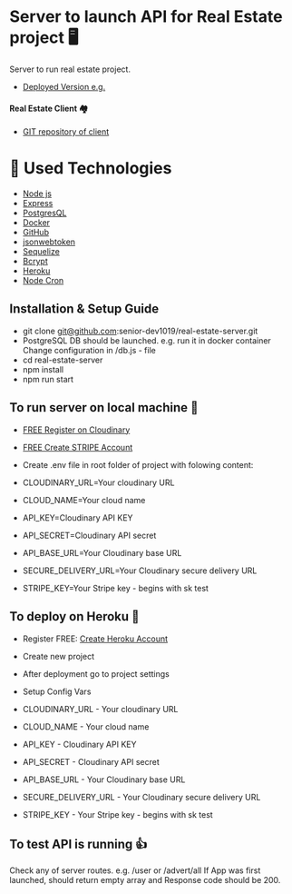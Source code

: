 # Server to launch API for Real Estate project 🖥️

Server to run real estate project.

- [Deployed Version e.g.](https://shielded-journey-92023.herokuapp.com/advert/all)

#### Real Estate Client 🏘️

- [GIT repository of client](https://github.com/senior-dev1019/RealEstateReact#real-estate-react-client-%EF%B8%8F)

# 🤖 Used Technologies

- [Node js](https://nodejs.org/en/)
- [Express](https://expressjs.com/)
- [PostgresQL](https://www.postgresql.org/)
- [Docker](https://www.docker.com/)
- [GitHub](http://github.com)
- [jsonwebtoken](https://www.npmjs.com/package/jsonwebtoken)
- [Sequelize](https://sequelize.org/)
- [Bcrypt](https://www.npmjs.com/package/bcrypt)
- [Heroku](https://heroku.com)
- [Node Cron](https://www.npmjs.com/package/node-cron)

## Installation & Setup Guide

- git clone git@github.com:senior-dev1019/real-estate-server.git
- PostgreSQL DB should be launched.
  e.g. run it in docker container
  Change configuration in /db.js - file
- cd real-estate-server
- npm install
- npm run start

## To run server on local machine 🔌

- [FREE Register on Cloudinary](https://cloudinary.com/signup)
- [FREE Create STRIPE Account](https://dashboard.stripe.com/register)
- Create .env file in root folder of project with folowing content:

- CLOUDINARY_URL=Your cloudinary URL
- CLOUD_NAME=Your cloud name
- API_KEY=Cloudinary API KEY
- API_SECRET=Cloudinary API secret
- API_BASE_URL=Your Cloudinary base URL
- SECURE_DELIVERY_URL=Your Cloudinary secure delivery URL

- STRIPE_KEY=Your Stripe key - begins with sk test

## To deploy on Heroku 🔌

- Register FREE: [Create Heroku Account](https://signup.heroku.com/)
- Create new project
- After deployment go to project settings
- Setup Config Vars

- CLOUDINARY_URL - Your cloudinary URL
- CLOUD_NAME - Your cloud name
- API_KEY - Cloudinary API KEY
- API_SECRET - Cloudinary API secret
- API_BASE_URL - Your Cloudinary base URL
- SECURE_DELIVERY_URL - Your Cloudinary secure delivery URL

- STRIPE_KEY - Your Stripe key - begins with sk test

## To test API is running 👍

Check any of server routes. e.g. /user or /advert/all
If App was first launched, should return empty array and Response code should be 200.
